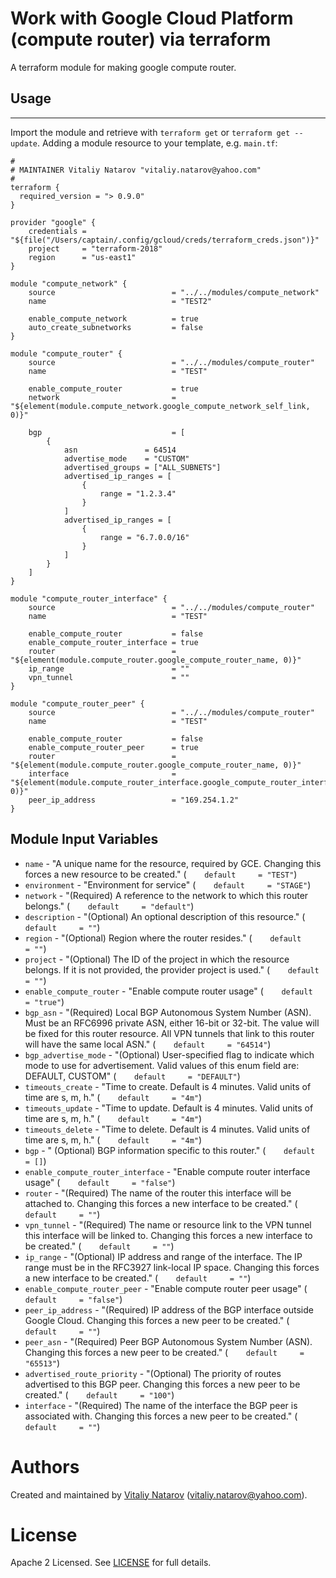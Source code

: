 # Work with Google Cloud  Platform (compute router) via terraform

A terraform module for making google compute router.

## Usage
--------

Import the module and retrieve with ```terraform get``` or ```terraform get --update```. Adding a module resource to your template, e.g. `main.tf`:

```
#
# MAINTAINER Vitaliy Natarov "vitaliy.natarov@yahoo.com"
#
terraform {
  required_version = "> 0.9.0"
}

provider "google" {
    credentials = "${file("/Users/captain/.config/gcloud/creds/terraform_creds.json")}"
    project     = "terraform-2018"
    region      = "us-east1"
}

module "compute_network" {
    source                          = "../../modules/compute_network"
    name                            = "TEST2"

    enable_compute_network          = true
    auto_create_subnetworks         = false
}

module "compute_router" {
    source                          = "../../modules/compute_router"
    name                            = "TEST"

    enable_compute_router           = true
    network                         = "${element(module.compute_network.google_compute_network_self_link, 0)}"

    bgp                             = [
        {
            asn               = 64514
            advertise_mode    = "CUSTOM"
            advertised_groups = ["ALL_SUBNETS"]
            advertised_ip_ranges = [
                {
                    range = "1.2.3.4"
                }
            ]
            advertised_ip_ranges = [
                {
                    range = "6.7.0.0/16"
                }
            ]
        }
    ]
}

module "compute_router_interface" {
    source                          = "../../modules/compute_router"
    name                            = "TEST"

    enable_compute_router           = false
    enable_compute_router_interface = true
    router                          = "${element(module.compute_router.google_compute_router_name, 0)}"
    ip_range                        = ""
    vpn_tunnel                      = ""
}

module "compute_router_peer" {
    source                          = "../../modules/compute_router"
    name                            = "TEST"

    enable_compute_router           = false
    enable_compute_router_peer      = true
    router                          = "${element(module.compute_router.google_compute_router_name, 0)}"
    interface                       = "${element(module.compute_router_interface.google_compute_router_interface_name, 0)}"
    peer_ip_address                 = "169.254.1.2"
}
```

Module Input Variables
----------------------
- `name` - "A unique name for the resource, required by GCE. Changing this forces a new resource to be created." (`    default     = "TEST"`)
- `environment` - "Environment for service" (`    default     = "STAGE"`)
- `network` - "(Required) A reference to the network to which this router belongs." (`    default     = "default"`)
- `description` - "(Optional) An optional description of this resource." (`    default     = ""`)
- `region` - "(Optional) Region where the router resides." (`    default     = ""`)
- `project` - "(Optional) The ID of the project in which the resource belongs. If it is not provided, the provider project is used." (`    default     = ""`)
- `enable_compute_router` - "Enable compute router usage" (`    default     = "true"`)
- `bgp_asn` - "(Required) Local BGP Autonomous System Number (ASN). Must be an RFC6996 private ASN, either 16-bit or 32-bit. The value will be fixed for this router resource. All VPN tunnels that link to this router will have the same local ASN." (`    default     = "64514"`)
- `bgp_advertise_mode` - "(Optional) User-specified flag to indicate which mode to use for advertisement. Valid values of this enum field are: DEFAULT, CUSTOM" (`    default     = "DEFAULT"`)
- `timeouts_create` - "Time to create. Default is 4 minutes. Valid units of time are s, m, h." (`    default     = "4m"`)
- `timeouts_update` - "Time to update. Default is 4 minutes. Valid units of time are s, m, h." (`    default     = "4m"`)
- `timeouts_delete` - "Time to delete. Default is 4 minutes. Valid units of time are s, m, h." (`    default     = "4m"`)
- `bgp` - " (Optional) BGP information specific to this router." (`    default     = []`)
- `enable_compute_router_interface` - "Enable compute router interface usage" (`    default     = "false"`)
- `router` - "(Required) The name of the router this interface will be attached to. Changing this forces a new interface to be created." (`    default     = ""`)
- `vpn_tunnel` - "(Required) The name or resource link to the VPN tunnel this interface will be linked to. Changing this forces a new interface to be created." (`    default     = ""`)
- `ip_range` - "(Optional) IP address and range of the interface. The IP range must be in the RFC3927 link-local IP space. Changing this forces a new interface to be created." (`    default     = ""`)
- `enable_compute_router_peer` - "Enable compute router peer usage" (`    default     = "false"`)
- `peer_ip_address` - "(Required) IP address of the BGP interface outside Google Cloud. Changing this forces a new peer to be created." (`    default     = ""`)
- `peer_asn` - "(Required) Peer BGP Autonomous System Number (ASN). Changing this forces a new peer to be created." (`    default     = "65513"`)
- `advertised_route_priority` - "(Optional) The priority of routes advertised to this BGP peer. Changing this forces a new peer to be created." (`    default     = "100"`)
- `interface` - "(Required) The name of the interface the BGP peer is associated with. Changing this forces a new peer to be created." (`    default     = ""`)


Authors
=======

Created and maintained by [Vitaliy Natarov](https://github.com/SebastianUA)
(vitaliy.natarov@yahoo.com).

License
=======

Apache 2 Licensed. See [LICENSE](https://github.com/SebastianUA/terraform/blob/master/LICENSE) for full details.
